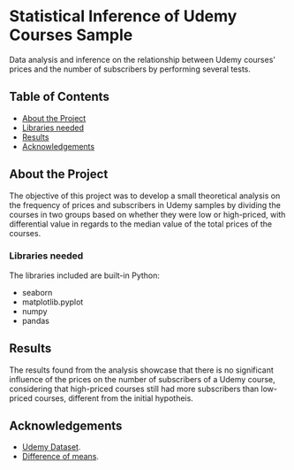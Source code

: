 # Statistical Inference of Udemy Courses Sample
Data analysis and inference on the relationship between Udemy courses' prices and the number of subscribers by performing several tests.

## Table of Contents

- [About the Project](#Appendix)
- [Libraries needed](#Documentation)
- [Results](#Screenshots)
- [Acknowledgements](#Acknowledgments)


    
## About the Project

The objective of this project was to develop a small theoretical analysis on the frequency of prices and subscribers in Udemy samples by dividing the courses in two groups based on whether they were low or high-priced, with differential value in regards to the median value of the total prices of the courses. 


### Libraries needed 

The libraries included are built-in Python:

* seaborn
* matplotlib.pyplot
* numpy
* pandas


## Results 

The results found from the analysis showcase that there is no significant influence of the prices on the number of subscribers of a Udemy course, considering that high-priced courses still had more subscribers than low-priced courses, different from the initial hypotheis. 

## Acknowledgements

- [Udemy Dataset](http://theconceptcenter.com/simple-research-study-udemy-courses/%7D). 
- [Difference of means](https://www.khanacademy.org/math/ap-statistics/xfb5d8e68:inference-quantitative-means/two-sample-t-interval-means/v/constructing-t-interval-for-difference-of-means).
